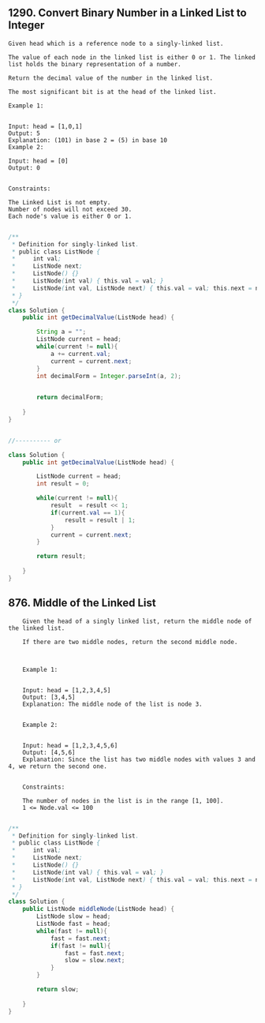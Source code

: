 
## 1290. Convert Binary Number in a Linked List to Integer

    Given head which is a reference node to a singly-linked list. 
    
    The value of each node in the linked list is either 0 or 1. The linked list holds the binary representation of a number.
    
    Return the decimal value of the number in the linked list.
    
    The most significant bit is at the head of the linked list.
    
    Example 1:
    
    
    Input: head = [1,0,1]
    Output: 5
    Explanation: (101) in base 2 = (5) in base 10
    Example 2:
    
    Input: head = [0]
    Output: 0
     
    
    Constraints:
    
    The Linked List is not empty.
    Number of nodes will not exceed 30.
    Each node's value is either 0 or 1.


```java

/**
 * Definition for singly-linked list.
 * public class ListNode {
 *     int val;
 *     ListNode next;
 *     ListNode() {}
 *     ListNode(int val) { this.val = val; }
 *     ListNode(int val, ListNode next) { this.val = val; this.next = next; }
 * }
 */
class Solution {
    public int getDecimalValue(ListNode head) {

        String a = "";
        ListNode current = head;
        while(current != null){
            a += current.val;
            current = current.next;
        }
        int decimalForm = Integer.parseInt(a, 2);
        

        return decimalForm;
        
    }
}


//---------- or

class Solution {
    public int getDecimalValue(ListNode head) {

        ListNode current = head;
        int result = 0;

        while(current != null){
            result  = result << 1;
            if(current.val == 1){
                result = result | 1;
            }
            current = current.next;
        }

        return result;
        
    }
}

```


## 876. Middle of the Linked List

        Given the head of a singly linked list, return the middle node of the linked list.
        
        If there are two middle nodes, return the second middle node.
        
         
        
        Example 1:
        
        
        Input: head = [1,2,3,4,5]
        Output: [3,4,5]
        Explanation: The middle node of the list is node 3.

        
        Example 2:
        
        
        Input: head = [1,2,3,4,5,6]
        Output: [4,5,6]
        Explanation: Since the list has two middle nodes with values 3 and 4, we return the second one.
         
        
        Constraints:
        
        The number of nodes in the list is in the range [1, 100].
        1 <= Node.val <= 100


```java

/**
 * Definition for singly-linked list.
 * public class ListNode {
 *     int val;
 *     ListNode next;
 *     ListNode() {}
 *     ListNode(int val) { this.val = val; }
 *     ListNode(int val, ListNode next) { this.val = val; this.next = next; }
 * }
 */
class Solution {
    public ListNode middleNode(ListNode head) {
        ListNode slow = head;
        ListNode fast = head;
        while(fast != null){
            fast = fast.next;
            if(fast != null){
                fast = fast.next;
                slow = slow.next;
            }
        }

        return slow;
        
    }
}

```
